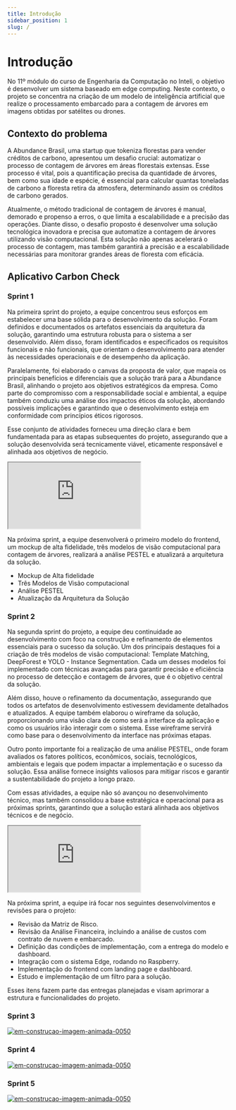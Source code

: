 ```yaml
---
title: Introdução
sidebar_position: 1
slug: /
---
```


# Introdução

No 11º módulo do curso de Engenharia da Computação no Inteli, o objetivo é desenvolver um sistema baseado em edge computing. Neste contexto, o projeto se concentra na criação de um modelo de inteligência artificial que realize o processamento embarcado para a contagem de árvores em imagens obtidas por satélites ou drones.

## Contexto do problema

A Abundance Brasil, uma startup que tokeniza florestas para vender créditos de carbono, apresentou um desafio crucial: automatizar o processo de contagem de árvores em áreas florestais extensas. Esse processo é vital, pois a quantificação precisa da quantidade de árvores, bem como sua idade e espécie, é essencial para calcular quantas toneladas de carbono a floresta retira da atmosfera, determinando assim os créditos de carbono gerados.

Atualmente, o método tradicional de contagem de árvores é manual, demorado e propenso a erros, o que limita a escalabilidade e a precisão das operações. Diante disso, o desafio proposto é desenvolver uma solução tecnológica inovadora e precisa que automatize a contagem de árvores utilizando visão computacional. Esta solução não apenas acelerará o processo de contagem, mas também garantirá a precisão e a escalabilidade necessárias para monitorar grandes áreas de floresta com eficácia.

## Aplicativo Carbon Check

### Sprint 1

Na primeira sprint do projeto, a equipe concentrou seus esforços em estabelecer uma base sólida para o desenvolvimento da solução. Foram definidos e documentados os artefatos essenciais da arquitetura da solução, garantindo uma estrutura robusta para o sistema a ser desenvolvido. Além disso, foram identificados e especificados os requisitos funcionais e não funcionais, que orientam o desenvolvimento para atender às necessidades operacionais e de desempenho da aplicação.

Paralelamente, foi elaborado o canvas da proposta de valor, que mapeia os principais benefícios e diferenciais que a solução trará para a Abundance Brasil, alinhando o projeto aos objetivos estratégicos da empresa. Como parte do compromisso com a responsabilidade social e ambiental, a equipe também conduziu uma análise dos impactos éticos da solução, abordando possíveis implicações e garantindo que o desenvolvimento esteja em conformidade com princípios éticos rigorosos.

Esse conjunto de atividades forneceu uma direção clara e bem fundamentada para as etapas subsequentes do projeto, assegurando que a solução desenvolvida será tecnicamente viável, eticamente responsável e alinhada aos objetivos de negócio.

  <iframe loading="lazy"
    src="https:&#x2F;&#x2F;www.canva.com&#x2F;design&#x2F;DAGN1EEVGi4&#x2F;3kOlr4tTnaYxJ2PeKHPedQ&#x2F;view?embed" allowfullscreen="allowfullscreen" allow="fullscreen">
  </iframe>

Na próxima sprint, a equipe desenvolverá o primeiro modelo do frontend, um mockup de alta fidelidade, três modelos de visão computacional para contagem de árvores, realizará a análise PESTEL e atualizará a arquitetura da solução.

- Mockup de Alta fidelidade
- Três Modelos de Visão computacional
- Análise PESTEL
- Atualização da Arquitetura da Solução

### Sprint 2

Na segunda sprint do projeto, a equipe deu continuidade ao desenvolvimento com foco na construção e refinamento de elementos essenciais para o sucesso da solução. Um dos principais destaques foi a criação de três modelos de visão computacional: Template Matching, DeepForest e YOLO - Instance Segmentation. Cada um desses modelos foi implementado com técnicas avançadas para garantir precisão e eficiência no processo de detecção e contagem de árvores, que é o objetivo central da solução.

Além disso, houve o refinamento da documentação, assegurando que todos os artefatos de desenvolvimento estivessem devidamente detalhados e atualizados. A equipe também elaborou o wireframe da solução, proporcionando uma visão clara de como será a interface da aplicação e como os usuários irão interagir com o sistema. Esse wireframe servirá como base para o desenvolvimento da interface nas próximas etapas.

Outro ponto importante foi a realização de uma análise PESTEL, onde foram avaliados os fatores políticos, econômicos, sociais, tecnológicos, ambientais e legais que podem impactar a implementação e o sucesso da solução. Essa análise fornece insights valiosos para mitigar riscos e garantir a sustentabilidade do projeto a longo prazo.

Com essas atividades, a equipe não só avançou no desenvolvimento técnico, mas também consolidou a base estratégica e operacional para as próximas sprints, garantindo que a solução estará alinhada aos objetivos técnicos e de negócio.

<iframe loading="lazy"
    src="https:&#x2F;&#x2F;www.canva.com&#x2F;design&#x2F;DAGPOw5NyYI&#x2F;N5JTtp2avrtdOjZ6zUiu-g&#x2F;view?embed" allowfullscreen="allowfullscreen" allow="fullscreen">
</iframe>

Na próxima sprint, a equipe irá focar nos seguintes desenvolvimentos e revisões para o projeto:

- Revisão da Matriz de Risco.
- Revisão da Análise Financeira, incluindo a análise de custos com contrato de nuvem e embarcado.
- Definição das condições de implementação, com a entrega do modelo e dashboard.
- Integração com o sistema Edge, rodando no Raspberry.
- Implementação do frontend com landing page e dashboard.
- Estudo e implementação de um filtro para a solução.

Esses itens fazem parte das entregas planejadas e visam aprimorar a estrutura e funcionalidades do projeto.

### Sprint 3

<a href="https://www.imagensanimadas.com/cat-em-construcao-695.htm"><img src="https://www.imagensanimadas.com/data/media/695/em-construcao-imagem-animada-0050.gif" border="0" alt="em-construcao-imagem-animada-0050" /></a>

### Sprint 4

<a href="https://www.imagensanimadas.com/cat-em-construcao-695.htm"><img src="https://www.imagensanimadas.com/data/media/695/em-construcao-imagem-animada-0050.gif" border="0" alt="em-construcao-imagem-animada-0050" /></a>

### Sprint 5

<a href="https://www.imagensanimadas.com/cat-em-construcao-695.htm"><img src="https://www.imagensanimadas.com/data/media/695/em-construcao-imagem-animada-0050.gif" border="0" alt="em-construcao-imagem-animada-0050" /></a>
